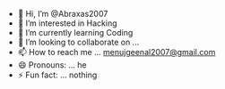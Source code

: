 - 👋 Hi, I’m @Abraxas2007
- 👀 I’m interested in Hacking
- 🌱 I’m currently learning Coding
- 💞️ I’m looking to collaborate on ...
- 📫 How to reach me ... menujgeenal2007@gmail.com
- 😄 Pronouns: ... he
- ⚡ Fun fact: ... nothing

<!---
Abraxas2007/Abraxas2007 is a ✨ special ✨ repository because its `README.md` (this file) appears on your GitHub profile.
You can click the Preview link to take a look at your changes.
--->
